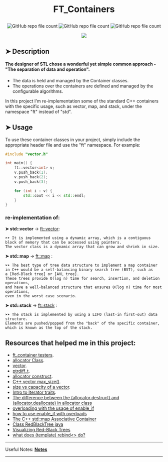 <h1> <p align="center"> FT_Containers </p> </h1>

<p align="center">
  <img alt="GitHub repo file count" src="https://img.shields.io/github/languages/count/gab-182/ft_containers?color=gree"> 
  <img alt="GitHub repo file count" src="https://img.shields.io/github/languages/code-size/gab-182/ft_containers"> 
  <img alt="GitHub repo file count" src="https://img.shields.io/github/directory-file-count/gab-182/ft_containers?color=gree">
</p>

<p align="center">
  <img src="https://user-images.githubusercontent.com/83855149/214600672-3ff0531b-8237-419e-9dd2-b9ed87a3dffc.png" />
</p>

## ➤ Description

#### The designer of STL chose a wonderful yet simple common approach - "The separation of data and operation".
- The data is held and managed by the Container classes.
- The operations over the containers are defined and managed by the configurable algorithms.



In this project I'm re-implementation some of the standard C++ containers with the specific usage, such as vector, map, and stack, under the namespace "ft" instead of "std".

## ➤ Usage

To use these container classes in your project, simply include the appropriate header file and use the "ft" namespace. For example:

```c++
#include "vector.h"

int main() {
    ft::vector<int> v;
    v.push_back(1);
    v.push_back(2);
    v.push_back(3);

    for (int i : v) {
        std::cout << i << std::endl;
    }
}
```

### re-implementation of:

  **➤ std::vector** -> [ft::vector](containers/vector.hpp):

    ➤➤ It is implemented using a dynamic array, which is a contiguous 
    block of memory that can be accessed using pointers.
    The vector class is a dynamic array that can grow and shrink in size.

  **➤ std::map** -> [ft::map](containers/map.hpp) : 

    ➤➤ The best type of tree data structure to implement a map container 
    in C++ would be a self-balancing binary search tree (BST), such as 
    a [Red-Black tree] or [AVL tree].
    These trees provide O(log n) time for search, insertion, and deletion operations, 
    and have a well-balanced structure that ensures O(log n) time for most operations, 
    even in the worst case scenario.

  **➤ std::stack** -> [ft::stack](./stack/stack.hpp) : 

    ➤➤ The stack is implemented by using a LIFO (last-in first-out) data structure. 
    Elements are pushed/popped from the "back" of the specific container, 
    which is known as the top of the stack.

Resources that helped me in this project:
-----------------------------------------

- [ft_container testers](https://morioh.com/p/06e8c5450e41).
- [allocator Class](https://learn.microsoft.com/en-us/cpp/standard-library/allocator-class?view=msvc-170).
- [vector](https://cplusplus.com/reference/vector/vector/).
- [ptrdiff_t](https://en.cppreference.com/w/cpp/types/ptrdiff_t).
- [allocator construct](https://cplusplus.com/reference/memory/allocator/construct/).
- [C++ vector max_size()](https://stackoverflow.com/questions/3813124/c-vector-max-size#:~:text=max_size()%20is%20the%20theoretical,or%202%5E29%20double%20values.).
- [size vs capacity of a vector](https://stackoverflow.com/questions/6296945/size-vs-capacity-of-a-vector).
- [Intro to Iterator traits](https://www.codeproject.com/Articles/36530/An-Introduction-to-Iterator-Traits).
- [The difference between the (allocator.destruct) and (allocator.deallocate) in allocator class](https://stackoverflow.com/questions/26667026/difference-between-destroy-destructor-deallocate-in-stdallocator)
- [overloading with the usage of enable_if](https://akrzemi1.wordpress.com/examples/overloading-enable_if/)
- [how to use enable_if with overloads](https://stackoverflow.com/questions/38908260/how-to-use-enable-if-with-overloads)
- [The C++ std::map Associative Container](https://www.youtube.com/watch?v=KqxquJlQNds)
- [Class RedBlackTree java](https://www.andrew.cmu.edu/user/mm6/95-771/examples/RedBlackTreeProject/dist/javadoc/redblacktreeproject/RedBlackTree.html)
- [Visualizing Red-Black Trees](https://www.cs.usfca.edu/~galles/visualization/RedBlack.html)
- [what does (template) rebind<> do?](https://stackoverflow.com/questions/14148756/what-does-template-rebind-do)
-----------------------------------------
Useful Notes: **[Notes](./resources/Notes.txt)**

-----------------------------------------
